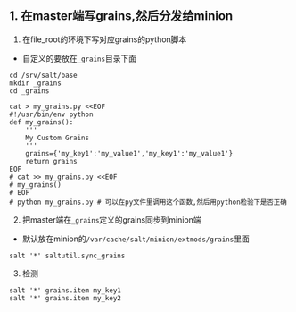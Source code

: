 ## 1. 在master端写grains,然后分发给minion
1. 在file_root的环境下写对应grains的python脚本
+ 自定义的要放在`_grains`目录下面
```
cd /srv/salt/base
mkdir _grains
cd _grains

cat > my_grains.py <<EOF
#!/usr/bin/env python
def my_grains():
    '''
    My Custom Grains
    '''
    grains={'my_key1':'my_value1','my_key1':'my_value1'}
    return grains
EOF
# cat >> my_grains.py <<EOF
# my_grains()
# EOF
# python my_grains.py # 可以在py文件里调用这个函数,然后用python检验下是否正确
```
2. 把master端在`_grains`定义的grains同步到minion端
+ 默认放在minion的`/var/cache/salt/minion/extmods/grains`里面
```
salt '*' saltutil.sync_grains
```
3. 检测
```
salt '*' grains.item my_key1
salt '*' grains.item my_key2
```
